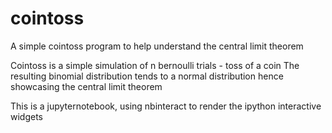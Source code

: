 # cointoss
A simple cointoss program to help understand the central limit theorem

Cointoss is a simple simulation of n bernoulli trials - toss of a coin
The resulting binomial distribution tends to a normal distribution
hence showcasing the central limit theorem

This is a jupyternotebook, using nbinteract to render the ipython interactive widgets

